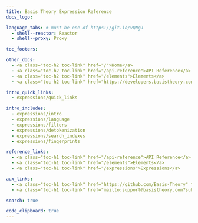 ```yaml
---
title: Basis Theory Expression Reference
docs_logo: 

language_tabs: # must be one of https://git.io/vQNgJ
  - shell--reactor: Reactor  
  - shell--proxy: Proxy

toc_footers:

other_docs:
  - <a class="toc-h2 toc-link" href="/">Home</a>
  - <a class="toc-h2 toc-link" href="/api-reference">API Reference</a>
  - <a class="toc-h2 toc-link" href="/elements">Elements</a>
  - <a class="toc-h2 toc-link" href="https://developers.basistheory.com">Guides</a>

intro_quick_links:
  - expressions/quick_links

intro_includes:
  - expressions/intro
  - expressions/language
  - expressions/filters
  - expressions/detokenization
  - expressions/search_indexes
  - expressions/fingerprints

reference_links:
  - <a class="toc-h1 toc-link" href="/api-reference">API Reference</a>
  - <a class="toc-h1 toc-link" href="/elements">Elements</a>
  - <a class="toc-h1 toc-link" href="/expressions">Expressions</a>

aux_links:
  - <a class="toc-h1 toc-link" href="https://github.com/Basis-Theory" target="_blank">GitHub</a>
  - <a class="toc-h1 toc-link" href="mailto:support@basistheory.com?subject=Help!">Email Support</a>

search: true

code_clipboard: true
---
```

